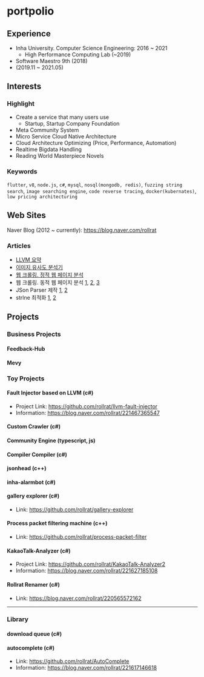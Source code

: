 # portpolio

## Experience

 - Inha University. Computer Science Engineering: 2016 ~ 2021
   - High Performance Computing Lab (~2019)
 - Software Maestro 9th (2018)
 - (2019.11 ~ 2021.05)

## Interests

### Highlight

 - Create a service that many users use
   - Startup, Startup Company Foundation
 - Meta Community System
 - Micro Service Cloud Native Architecture
 - Cloud Architecture Optimizing (Price, Performance, Automation)
 - Realtime Bigdata Handling
 - Reading World Masterpiece Novels

### Keywords

`flutter`, `v8`, `node.js`, `c#`, `mysql`, `nosql(mongodb, redis)`, `fuzzing string search`, `image searching engine`, `code reverse tracing`,
`docker(kubernates)`, `low pricing architecturing`

## Web Sites

Naver Blog (2012 ~ currently): https://blog.naver.com/rollrat

### Articles

 - [LLVM 요약](https://blog.naver.com/rollrat/221198005924)
 - [이미지 유사도 분석기](https://blog.naver.com/rollrat/221942105385)
 - [웹 크롤링. 정적 웹 페이지 분석](https://blog.naver.com/rollrat/221717318880)
 - 웹 크롤링. 동적 웹 페이지 분석 [1](https://blog.naver.com/rollrat/221905945071), [2](https://blog.naver.com/rollrat/221906735915), [3](https://blog.naver.com/rollrat/221908229380)
 - JSon Parser 제작 [1](https://blog.naver.com/rollrat/221713831868), [2](https://blog.naver.com/rollrat/221714507357)
 - strlne 최적화 [1](https://blog.naver.com/rollrat/220547839447), [2](https://blog.naver.com/rollrat/221485261011)

## Projects

### Business Projects

#### Feedback-Hub

#### Mevy

### Toy Projects

#### Fault Injector based on LLVM (c#)

 - Project Link: https://github.com/rollrat/llvm-fault-injector
 - Information: https://blog.naver.com/rollrat/221467365547
 
#### Custom Crawler (c#)

#### Community Engine (typescript, js)

#### Compiler Compiler (c#)

#### jsonhead (c++)

#### inha-alarmbot (c#)

#### gallery explorer (c#)

 - Link: https://github.com/rollrat/gallery-explorer

#### Process packet filtering machine (c++)

 - Link: https://github.com/rollrat/process-packet-filter

#### KakaoTalk-Analyzer (c#)

 - Project Link: https://github.com/rollrat/KakaoTalk-Analyzer2
 - Information: https://blog.naver.com/rollrat/221627185108

#### Rollrat Renamer (c#)

 - Link: https://blog.naver.com/rollrat/220565572162

---

### Library

#### download queue (c#)

#### autocomplete (c#)

 - Link: https://github.com/rollrat/AutoComplete
 - Information: https://blog.naver.com/rollrat/221617146618
